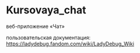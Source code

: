 # Kursovaya_chat
веб-приложение «Чат»

пользовательская документация: https://ladydebug.fandom.com/wiki/LadyDebug_Wiki
